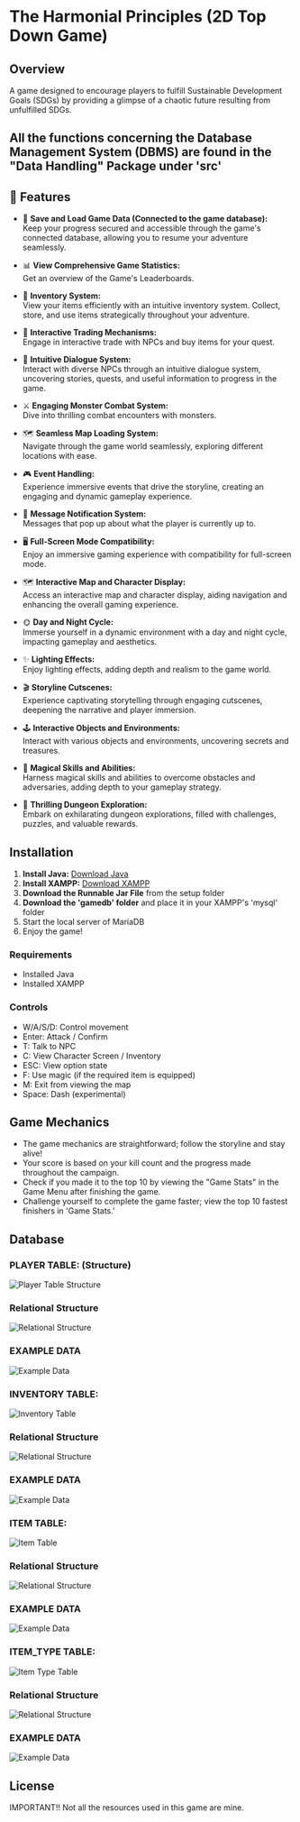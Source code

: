 # The Harmonial Principles (2D Top Down Game)

## Overview
A game designed to encourage players to fulfill Sustainable Development Goals (SDGs) by providing a glimpse of a chaotic future resulting from unfulfilled SDGs.

## All the functions concerning the Database Management System (DBMS) are found in the "Data Handling" Package under 'src'

## 🎯 Features

- 📁 **Save and Load Game Data (Connected to the game database):**  
Keep your progress secured and accessible through the game's connected database, allowing you to resume your adventure seamlessly.

- 📊 **View Comprehensive Game Statistics:**  
Get an overview of the Game's Leaderboards.

- 🎒 **Inventory System:**  
View your items efficiently with an intuitive inventory system. Collect, store, and use items strategically throughout your adventure.

- 💱 **Interactive Trading Mechanisms:**  
Engage in interactive trade with NPCs and buy items for your quest.

- 💬 **Intuitive Dialogue System:**  
Interact with diverse NPCs through an intuitive dialogue system, uncovering stories, quests, and useful information to progress in the game.

- ⚔️ **Engaging Monster Combat System:**  
Dive into thrilling combat encounters with monsters.

- 🗺️ **Seamless Map Loading System:**  
Navigate through the game world seamlessly, exploring different locations with ease.

- 🎮 **Event Handling:**  
Experience immersive events that drive the storyline, creating an engaging and dynamic gameplay experience.

- 🔔 **Message Notification System:**  
Messages that pop up about what the player is currently up to.

- 🖥️ **Full-Screen Mode Compatibility:**  
Enjoy an immersive gaming experience with compatibility for full-screen mode.

- 🗺️ **Interactive Map and Character Display:**  
Access an interactive map and character display, aiding navigation and enhancing the overall gaming experience.

- 🌞 **Day and Night Cycle:**  
Immerse yourself in a dynamic environment with a day and night cycle, impacting gameplay and aesthetics.

- ✨ **Lighting Effects:**  
Enjoy lighting effects, adding depth and realism to the game world.

- 🎬 **Storyline Cutscenes:**  
Experience captivating storytelling through engaging cutscenes, deepening the narrative and player immersion.

- 🕹️ **Interactive Objects and Environments:**  
Interact with various objects and environments, uncovering secrets and treasures.

- 🧙 **Magical Skills and Abilities:**  
Harness magical skills and abilities to overcome obstacles and adversaries, adding depth to your gameplay strategy.

- 🏰 **Thrilling Dungeon Exploration:**  
Embark on exhilarating dungeon explorations, filled with challenges, puzzles, and valuable rewards.

## Installation
1. **Install Java:** [Download Java](https://www.jetbrains.com/webstorm/download/)
2. **Install XAMPP:** [Download XAMPP](https://www.apachefriends.org/download.html)
3. **Download the Runnable Jar File** from the setup folder
4. **Download the 'gamedb' folder** and place it in your XAMPP's 'mysql' folder
5. Start the local server of MariaDB
6. Enjoy the game!

### Requirements
- Installed Java
- Installed XAMPP

### Controls
- W/A/S/D: Control movement
- Enter: Attack / Confirm
- T: Talk to NPC
- C: View Character Screen / Inventory
- ESC: View option state
- F: Use magic (if the required item is equipped)
- M: Exit from viewing the map
- Space: Dash (experimental)

## Game Mechanics
- The game mechanics are straightforward; follow the storyline and stay alive!
- Your score is based on your kill count and the progress made throughout the campaign.
- Check if you made it to the top 10 by viewing the "Game Stats" in the Game Menu after finishing the game.
- Challenge yourself to complete the game faster; view the top 10 fastest finishers in 'Game Stats.'

## Database

### PLAYER TABLE: (Structure)
![Player Table Structure](https://github.com/HusPhil/The_Gate_R/assets/109849545/81924ba2-ffc7-439c-8e81-c5165cbec289)

### Relational Structure
![Relational Structure](https://github.com/HusPhil/The_Gate_R/assets/109849545/4604cd26-ed20-47f3-834b-ae9a62c8dec9)

### EXAMPLE DATA
![Example Data](https://github.com/HusPhil/The_Gate_R/assets/109849545/7555fd0e-d55d-4095-89c1-b0beede7c0e1)

### INVENTORY TABLE:
![Inventory Table](https://github.com/HusPhil/The_Gate_R/assets/109849545/a15d0a83-7a26-4774-aa23-b55920c58f1a)

### Relational Structure
![Relational Structure](https://github.com/HusPhil/The_Gate_R/assets/109849545/889494c6-4b9c-40e6-8b19-207f92af331d)

### EXAMPLE DATA
![Example Data](https://github.com/HusPhil/The_Gate_R/assets/109849545/138a9519-f269-40df-b598-7aa457a9a00d)

### ITEM TABLE:
![Item Table](https://github.com/HusPhil/The_Gate_R/assets/109849545/865a193d-fdec-467a-8640-beea525403d7)

### Relational Structure
![Relational Structure](https://github.com/HusPhil/The_Gate_R/assets/109849545/1a79fc8c-7c41-4482-a2b7-ff174b1590c3)

### EXAMPLE DATA
![Example Data](https://github.com/HusPhil/The_Gate_R/assets/109849545/c0cb3826-2779-408a-999d-9e15a8063bd2)

### ITEM_TYPE TABLE:
![Item Type Table](https://github.com/HusPhil/The_Gate_R/assets/109849545/5e415a5f-4bb0-4b61-80ee-406e1ddbf971)

### Relational Structure
![Relational Structure](https://github.com/HusPhil/The_Gate_R/assets/109849545/69422420-353f-403c-818e-7548a3ccb025)

### EXAMPLE DATA
![Example Data](https://github.com/HusPhil/The_Gate_R/assets/109849545/08ca82f7-1144-4f57-a830-3b5045842cfd)

## License
IMPORTANT!! Not all the resources used in this game are mine.
